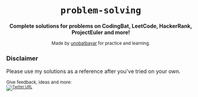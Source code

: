 <div align="center">
  <h1><code>problem-solving</code></h1>

  <strong>Complete solutions for problems on CodingBat, LeetCode, HackerRank, ProjectEuler and more!</strong>
  
  <sub> Made by <a href="https://www.twitter.com/unobatbayar">unobatbayar</a> for practice and learning. </sub>
</div>

### Disclaimer
Please use my solutions as a reference after you've tried on your own.

<sub>Give feedback, ideas and more: <br> <sub> 
[![Twitter URL](https://img.shields.io/twitter/url/https/twitter.com/unobatbayar.svg?style=social&label=Follow%20%40unobatbayar)](https://twitter.com/unobatbayar)
